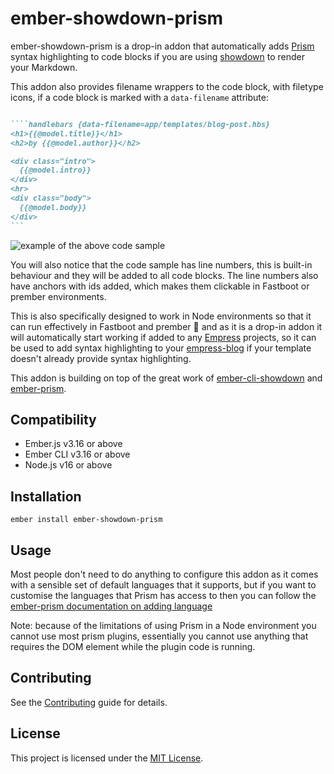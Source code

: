 # ember-showdown-prism

ember-showdown-prism is a drop-in addon that automatically adds [Prism](https://prismjs.com/) syntax highlighting to code blocks if you are using [showdown](https://github.com/showdownjs/showdown) to render your Markdown.

This addon also provides filename wrappers to the code block, with filetype icons, if a code block is marked with a `data-filename` attribute:

```markdown

````handlebars {data-filename=app/templates/blog-post.hbs}
<h1>{{@model.title}}</h1>
<h2>by {{@model.author}}</h2>

<div class="intro">
  {{@model.intro}}
</div>
<hr>
<div class="body">
  {{@model.body}}
</div>
``` 
```

![example of the above code sample](https://user-images.githubusercontent.com/594890/91036439-3f524980-e5ff-11ea-910b-b655f036b439.png)

You will also notice that the code sample has line numbers, this is built-in behaviour and they will be added to all code blocks. The line numbers also have anchors with ids added, which makes them clickable in Fastboot or prember environments.

This is also specifically designed to work in Node environments so that it can run effectively in Fastboot and prember 🎉 and as it is a drop-in addon it will automatically start working if added to any [Empress](https://github.com/empress) projects, so it can be used to add syntax highlighting to your [empress-blog](https://github.com/empress/empress-blog) if your template doesn't already provide syntax highlighting.

This addon is building on top of the great work of [ember-cli-showdown](https://github.com/gcollazo/ember-cli-showdown) and [ember-prism](https://github.com/shipshapecode/ember-prism).


## Compatibility

* Ember.js v3.16 or above
* Ember CLI v3.16 or above
* Node.js v16 or above


## Installation

```
ember install ember-showdown-prism
```


## Usage

Most people don't need to do anything to configure this addon as it comes with a sensible set of default languages that it supports, but if you want to customise the languages that Prism has access to then you can follow the [ember-prism documentation on adding language](https://github.com/shipshapecode/ember-prism#configuration)

Note: because of the limitations of using Prism in a Node environment you cannot use most prism plugins, essentially you cannot use anything that requires the DOM element while the plugin code is running.


## Contributing

See the [Contributing](CONTRIBUTING.md) guide for details.


## License

This project is licensed under the [MIT License](LICENSE.md).
